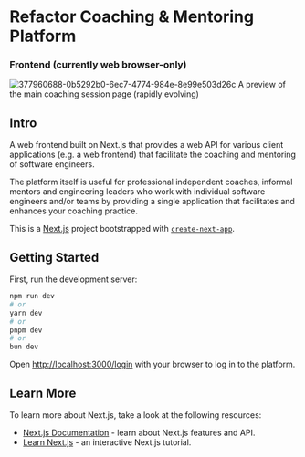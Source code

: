 # Refactor Coaching & Mentoring Platform
### Frontend (currently web browser-only)

![377960688-0b5292b0-6ec7-4774-984e-8e99e503d26c](https://github.com/user-attachments/assets/5dcdee09-802e-4b25-aa58-757d607ce7bc)
A preview of the main coaching session page (rapidly evolving)

## Intro

A web frontend built on Next.js that provides a web API for various client applications (e.g. a web frontend) that facilitate the coaching and mentoring of software engineers.

The platform itself is useful for professional independent coaches, informal mentors and engineering leaders who work with individual software engineers and/or teams by providing a single application that facilitates and enhances your coaching practice.

This is a [Next.js](https://nextjs.org/) project bootstrapped with [`create-next-app`](https://github.com/vercel/next.js/tree/canary/packages/create-next-app).

## Getting Started

First, run the development server:

```bash
npm run dev
# or
yarn dev
# or
pnpm dev
# or
bun dev
```

Open [http://localhost:3000/login](http://localhost:3000/login) with your browser to log in to the platform.

## Learn More

To learn more about Next.js, take a look at the following resources:

- [Next.js Documentation](https://nextjs.org/docs) - learn about Next.js features and API.
- [Learn Next.js](https://nextjs.org/learn) - an interactive Next.js tutorial.
